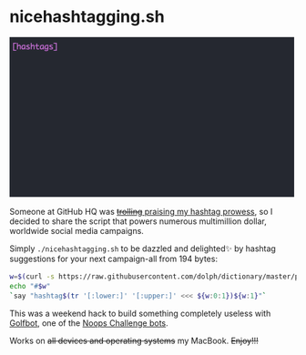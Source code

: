 # nicehashtagging.sh

![](nicehashtagging.gif)

Someone at GitHub HQ was [~~trolling~~ praising my hashtag prowess](https://twitter.com/github/status/1142185951294193664), so I decided to share the script that powers numerous multimillion dollar, worldwide social media campaigns.

Simply `./nicehashtagging.sh` to be dazzled and delighted:sparkles: by hashtag suggestions for your next campaign-all from 194 bytes:

```bash
w=$(curl -s https://raw.githubusercontent.com/dolph/dictionary/master/popular.txt|head -n`jot -r 1  1 25322`|tail -n1)
echo "#$w"
`say "hashtag$(tr '[:lower:]' '[:upper:]' <<< ${w:0:1})${w:1}"`
```

This was a weekend hack to build something completely useless with [Golfbot](https://github.com/noops-challenge/hexbot), one of the [Noops Challenge bots](https://noopschallenge.com/).

Works on ~~all devices and operating systems~~ my MacBook. ~~Enjoy!!!~~
